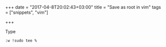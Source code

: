 +++
date = "2017-04-8T20:02:43+03:00"
title = "Save as root in vim"
tags = ["snippets", "vim"]

+++

Type 

`:w !sudo tee %`

